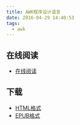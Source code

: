 ```yaml
---
title: AWK程序设计语言
date: 2016-04-29 14:40:53
tags:
  - awk
---
```



## 在线阅读 ##

+ [在线阅读](http://awk.readthedocs.io/en/latest/index.html)

## 下载 ##

+ [HTML格式](http://readthedocs.org/projects/awk/downloads/htmlzip/latest/)
+ [EPUB格式](http://readthedocs.org/projects/awk/downloads/epub/latest/)
